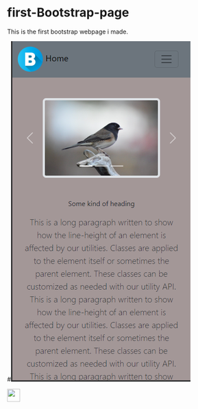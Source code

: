 # first-Bootstrap-page
 This is the first bootstrap webpage i made.

#![Screenshot](bootstrapPage1.png)

<img src="![Screenshot](bootstrapPage1.png)" height="30" width="30"/>
